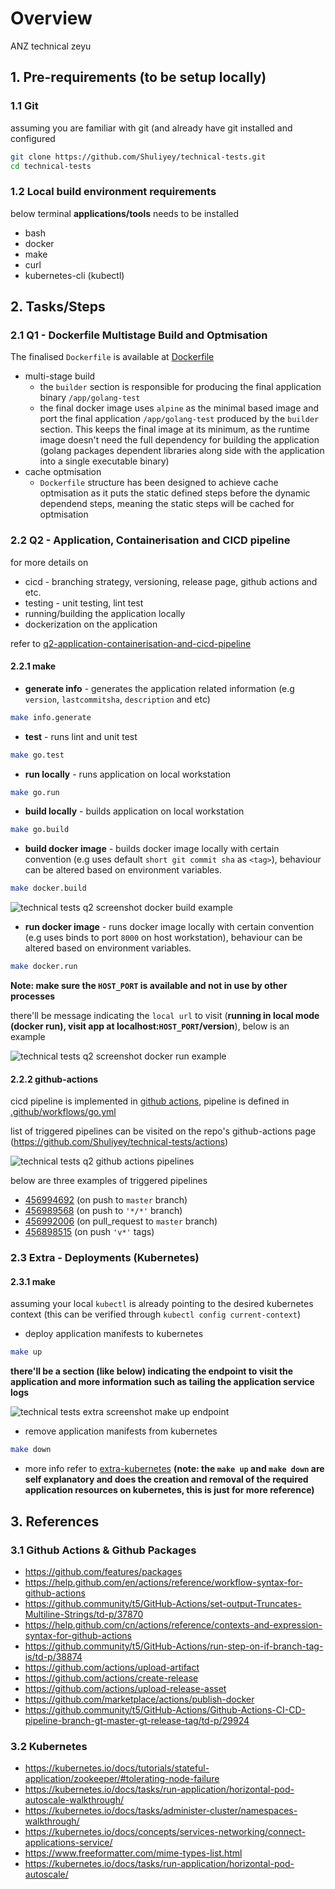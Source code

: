 # Overview

ANZ technical zeyu

## 1. Pre-requirements (to be setup locally)

### 1.1 Git

assuming you are familiar with git (and already have git installed and configured

```bash
git clone https://github.com/Shuliyey/technical-tests.git
cd technical-tests
```

### 1.2 Local build environment requirements

below terminal **applications/tools** needs to be installed

* bash
* docker
* make
* curl
* kubernetes-cli (kubectl)

## 2. Tasks/Steps

### 2.1 Q1 - Dockerfile Multistage Build and Optmisation

The finalised `Dockerfile` is available at [Dockerfile](./Dockerfile)

* multi-stage build
  * the `builder` section is responsible for producing the final application binary `/app/golang-test`
  * the final docker image uses `alpine` as the minimal based image and port the final application `/app/golang-test` produced by the `builder` section. This keeps the final image at its minimum, as the runtime image doesn't need the full dependency for building the application (golang packages dependent libraries along side with the application into a single executable binary)
* cache optmisation
  * `Dockerfile` structure has been designed to achieve cache optmisation as it puts the static defined steps before the dynamic dependend steps, meaning the static steps will be cached for optmisation

### 2.2 Q2 - Application, Containerisation and CICD pipeline

for more details on

* cicd - branching strategy, versioning, release page, github actions and etc.
* testing - unit testing, lint test
* running/building the application locally
* dockerization on the application

refer to [q2-application-containerisation-and-cicd-pipeline](readme/q2-application-containerisation-and-cicd-pipeline.md)

#### 2.2.1 make

* **generate info** - generates the application related information (e.g `version`, `lastcommitsha`, `description` and etc)

```bash
make info.generate
```

* **test** - runs lint and unit test

```bash
make go.test
```

* **run locally** - runs application on local workstation

```bash
make go.run
```

* **build locally** - builds application on local workstation

```bash
make go.build
```

* **build docker image** - builds docker image locally with certain convention (e.g uses default `short git commit sha` as `<tag>`), behaviour can be altered based on environment variables.

```bash
make docker.build
```

![technical tests q2 screenshot docker build example](readme/technical-tests-q2-screenshot-docker-build-example.png)

* **run docker image** - runs docker image locally with certain convention (e.g uses binds to port `8000` on host workstation), behaviour can be altered based on environment variables.

```bash
make docker.run
```

**Note: make sure the `HOST_PORT` is available and not in use by other processes**

there'll be message indicating the `local url` to visit (**running in local mode (docker run), visit app at localhost:`HOST_PORT`/version**), below is an example

![technical tests q2 screenshot docker run example](readme/technical-tests-q2-screenshot-docker-run-example.png)

#### 2.2.2 github-actions

cicd pipeline is implemented in [github actions](https://github.com/features/actions), pipeline is defined in [.github/workflows/go.yml](.github/workflows/go.yml)

list of triggered pipelines can be visited on the repo's github-actions page (https://github.com/Shuliyey/technical-tests/actions)

![technical tests q2 github actions pipelines](readme/technical-tests-q2-github-actions-pipelines.png)

below are three examples of triggered pipelines

* [456994692](https://github.com/Shuliyey/technical-tests/runs/456994692?check_suite_focus=true) (on push to `master` branch)
* [456989568](https://github.com/Shuliyey/technical-tests/runs/456989568?check_suite_focus=true) (on push to `'*/*'` branch)
* [456992006](https://github.com/Shuliyey/technical-tests/runs/456992006?check_suite_focus=true) (on pull_request to `master` branch)
* [456898515](https://github.com/Shuliyey/technical-tests/runs/456898515?check_suite_focus=true) (on push `'v*'` tags)

### 2.3 Extra - Deployments (Kubernetes)

#### 2.3.1 make

assuming your local `kubectl` is already pointing to the desired kubernetes context (this can be verified through `kubectl config current-context`)

* deploy application manifests to kubernetes

```bash
make up
```

**there'll be a section (like below) indicating the endpoint to visit the application and more information such as tailing the application service logs**

![technical tests extra screenshot make up endpoint](readme/technical-tests-extra-screenshot-make-up-endpoint.png)

* remove application manifests from kubernetes

```bash
make down
```

* more info refer to [extra-kubernetes](readme/extra-kubernetes.md) **(note: the `make up` and `make down` are self explanatory and does the creation and removal of the required application resources on kubernetes, this is just for more reference)**

## 3. References

### 3.1 Github Actions & Github Packages
* https://github.com/features/packages
* https://help.github.com/en/actions/reference/workflow-syntax-for-github-actions
* https://github.community/t5/GitHub-Actions/set-output-Truncates-Multiline-Strings/td-p/37870
* https://help.github.com/cn/actions/reference/contexts-and-expression-syntax-for-github-actions
* https://github.community/t5/GitHub-Actions/run-step-on-if-branch-tag-is/td-p/38874
* https://github.com/actions/upload-artifact
* https://github.com/actions/create-release
* https://github.com/actions/upload-release-asset
* https://github.com/marketplace/actions/publish-docker
* https://github.community/t5/GitHub-Actions/Github-Actions-CI-CD-pipeline-branch-gt-master-gt-release-tag/td-p/29924

### 3.2 Kubernetes
* https://kubernetes.io/docs/tutorials/stateful-application/zookeeper/#tolerating-node-failure
* https://kubernetes.io/docs/tasks/run-application/horizontal-pod-autoscale-walkthrough/
* https://kubernetes.io/docs/tasks/administer-cluster/namespaces-walkthrough/
* https://kubernetes.io/docs/concepts/services-networking/connect-applications-service/
* https://www.freeformatter.com/mime-types-list.html
* https://kubernetes.io/docs/tasks/run-application/horizontal-pod-autoscale/